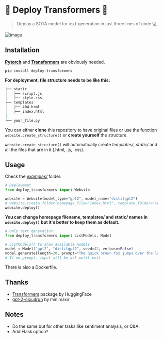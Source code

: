 # 🚀 Deploy Transformers 🤗
> Deploy a SOTA model for text-generation in just three lines of code 💻
> 
![image](https://svgshare.com/i/GnD.svg)


## Installation 

[**Pytorch**](https://pytorch.org/get-started/locally/#start-locally) and [**Transformers**](https://github.com/huggingface/transformers/#installation) are obviously needed.

```bash
pip install deploy-transformers
```

**For deployment, file structure needs to be like this:**
```bash
├── static
│   ├── script.js
│   ├── style.css
├── templates
│   ├── 404.html
│   ├── index.html
|
└── your_file.py
```

You can either **clone** this repository to have original files or use the function `website.create_structure()` or **create yourself** the structure.

`website.create_structure()` will automatically create *templates/*, *static/* and all the files that are in it (.html, .js, .css).


## Usage

Check the *[examples/](https://github.com/aquadzn/deploy-transformers/tree/master/examples)* folder.

```python
# Deployment
from deploy_transformers import Website

website = Website(model_type="gpt2", model_name="distilgpt2")
# website.create_folder(homepage_file="index.html", template_folder='templates', static_folder='static')
website.deploy()
```

**You can change homepage filename, templates/ and static/ names in `website.deploy()` but it's better to keep them as default.**

```python
# Only text generation
from deploy_transformers import ListModels, Model

# ListModels() to show available models
model = Model("gpt2", "distilgpt2", seed=42, verbose=False)
model.generate(length=20, prompt="The quick brown fox jumps over the lazy dog")
# If no prompt, input will be ask until exit
```

There is also a Dockerfile.

## Thanks

* [Transformers](https://github.com/huggingface/transformers) package by HuggingFace
* [gpt-2-cloudrun](https://github.com/minimaxir/gpt-2-cloud-run) by minimaxir

## Notes

* Do the same but for other tasks like sentiment analysis, or Q&A.
* Add Flask option?

